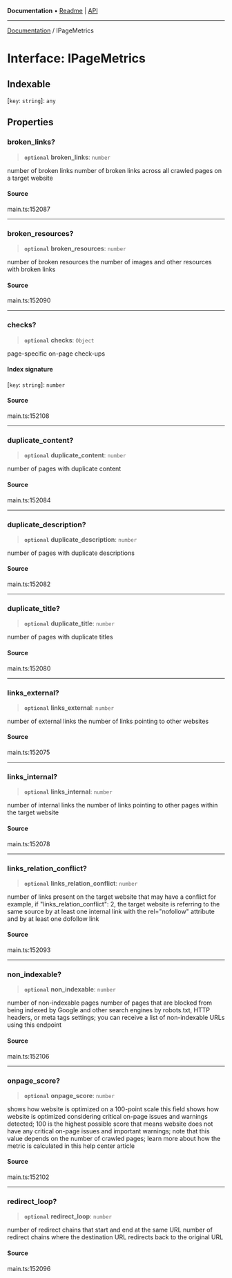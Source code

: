 **Documentation** • [Readme](../README.md) \| [API](../globals.md)

***

[Documentation](../README.md) / IPageMetrics

# Interface: IPageMetrics

## Indexable

 \[`key`: `string`\]: `any`

## Properties

### broken\_links?

> **`optional`** **broken\_links**: `number`

number of broken links
number of broken links across all crawled pages on a target website

#### Source

main.ts:152087

***

### broken\_resources?

> **`optional`** **broken\_resources**: `number`

number of broken resources
the number of images and other resources with broken links

#### Source

main.ts:152090

***

### checks?

> **`optional`** **checks**: `Object`

page-specific on-page check-ups

#### Index signature

 \[`key`: `string`\]: `number`

#### Source

main.ts:152108

***

### duplicate\_content?

> **`optional`** **duplicate\_content**: `number`

number of pages with duplicate content

#### Source

main.ts:152084

***

### duplicate\_description?

> **`optional`** **duplicate\_description**: `number`

number of pages with duplicate descriptions

#### Source

main.ts:152082

***

### duplicate\_title?

> **`optional`** **duplicate\_title**: `number`

number of pages with duplicate titles

#### Source

main.ts:152080

***

### links\_external?

> **`optional`** **links\_external**: `number`

number of external links
the number of links pointing to other websites

#### Source

main.ts:152075

***

### links\_internal?

> **`optional`** **links\_internal**: `number`

number of internal links
the number of links pointing to other pages within the target website

#### Source

main.ts:152078

***

### links\_relation\_conflict?

> **`optional`** **links\_relation\_conflict**: `number`

number of links present on the target website that may have a conflict
for example, if "links_relation_conflict": 2, the target website is referring to the same source by at least one internal link with the rel="nofollow" attribute and by at least one dofollow link

#### Source

main.ts:152093

***

### non\_indexable?

> **`optional`** **non\_indexable**: `number`

number of non-indexable pages
number of pages that are blocked from being indexed by Google and other search engines by robots.txt, HTTP headers, or meta tags settings;
you can receive a list of non-indexable URLs using this endpoint

#### Source

main.ts:152106

***

### onpage\_score?

> **`optional`** **onpage\_score**: `number`

shows how website is optimized on a 100-point scale
this field shows how website is optimized considering critical on-page issues and warnings detected;
100 is the highest possible score that means website does not have any critical on-page issues and important warnings;
note that this value depends on the number of crawled pages;
learn more about how the metric is calculated in this help center article

#### Source

main.ts:152102

***

### redirect\_loop?

> **`optional`** **redirect\_loop**: `number`

number of redirect chains that start and end at the same URL
number of redirect chains where the destination URL redirects back to the original URL

#### Source

main.ts:152096
